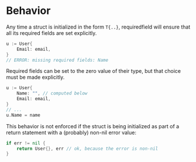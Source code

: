 # Behavior

Any time a struct is initialized in the form `T{..}`,
requiredfield will ensure that all its required fields are set explicitly.

```go
u := User{
    Email: email,
}
// ERROR: missing required fields: Name
```

Required fields can be set to the zero value of their type,
but that choice must be made explicitly.

```go
u := User{
    Name: "", // computed below
    Email: email,
}
// ...
u.Name = name
```

This behavior is not enforced if the struct is being initialized
as part of a return statement with a (probably) non-nil error value:

```go
if err != nil {
    return User{}, err // ok, because the error is non-nil
}
```
